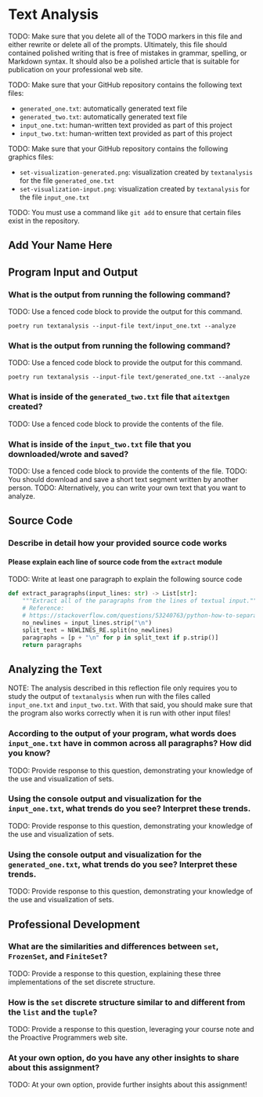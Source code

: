 # Text Analysis

TODO: Make sure that you delete all of the TODO markers in this file and either
rewrite or delete all of the prompts. Ultimately, this file should contained
polished writing that is free of mistakes in grammar, spelling, or Markdown
syntax. It should also be a polished article that is suitable for publication on
your professional web site.

TODO: Make sure that your GitHub repository contains the following text files:

- `generated_one.txt`: automatically generated text file
- `generated_two.txt`: automatically generated text file
- `input_one.txt`: human-written text provided as part of this project
- `input_two.txt`: human-written text  provided as part of this project

TODO: Make sure that your GitHub repository contains the following graphics files:

- `set-visualization-generated.png`: visualization created by `textanalysis` for the file `generated_one.txt`
- `set-visualization-input.png`: visualization created by `textanalysis` for the file `input_one.txt`

TODO: You must use a command like `git add` to ensure that certain files exist in the repository.

## Add Your Name Here

## Program Input and Output

### What is the output from running the following command?

TODO: Use a fenced code block to provide the output for this command.

`poetry run textanalysis --input-file text/input_one.txt --analyze`

### What is the output from running the following command?

TODO: Use a fenced code block to provide the output for this command.

`poetry run textanalysis --input-file text/generated_one.txt --analyze`

### What is inside of the `generated_two.txt` file that `aitextgen` created?

TODO: Use a fenced code block to provide the contents of the file.

### What is inside of the `input_two.txt` file that you downloaded/wrote and saved?

TODO: Use a fenced code block to provide the contents of the file.
TODO: You should download and save a short text segment written by another person.
TODO: Alternatively, you can write your own text that you want to analyze.

## Source Code

### Describe in detail how your provided source code works

#### Please explain each line of source code from the `extract` module

TODO: Write at least one paragraph to explain the following source code

```python
def extract_paragraphs(input_lines: str) -> List[str]:
    """Extract all of the paragraphs from the lines of textual input."""
    # Reference:
    # https://stackoverflow.com/questions/53240763/python-how-to-separate-paragraphs-from-text
    no_newlines = input_lines.strip("\n")
    split_text = NEWLINES_RE.split(no_newlines)
    paragraphs = [p + "\n" for p in split_text if p.strip()]
    return paragraphs
```

## Analyzing the Text

NOTE: The analysis described in this reflection file only requires you to study
the output of `textanalysis` when run with the files called `input_one.txt` and
`input_two.txt`. With that said, you should make sure that the program also
works correctly when it is run with other input files!

### According to the output of your program, what words does `input_one.txt` have in common across all paragraphs? How did you know?

TODO: Provide response to this question, demonstrating your knowledge of the use and visualization of sets.

### Using the console output and visualization for the `input_one.txt`, what trends do you see? Interpret these trends.

TODO: Provide response to this question, demonstrating your knowledge of the use and visualization of sets.

### Using the console output and visualization for the `generated_one.txt`, what trends do you see? Interpret these trends.

TODO: Provide response to this question, demonstrating your knowledge of the use and visualization of sets.

## Professional Development

### What are the similarities and differences between `set`, `FrozenSet`, and `FiniteSet`?

TODO: Provide a response to this question, explaining these three implementations of the set discrete structure.

### How is the `set` discrete structure similar to and different from the `list` and the `tuple`?

TODO: Provide a response to this question, leveraging your course note and the Proactive Programmers web site.

### At your own option, do you have any other insights to share about this assignment?

TODO: At your own option, provide further insights about this assignment!
